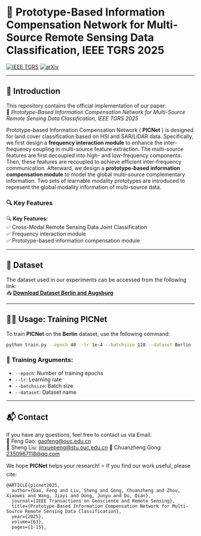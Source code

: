 # 🚀 Prototype-Based Information Compensation Network for Multi-Source Remote Sensing Data Classification, IEEE TGRS 2025  



[![IEEE TGRS](https://img.shields.io/badge/IEEE-TGRS-blue)](https://ieeexplore.ieee.org/document/11002550/)  [![arXiv](https://img.shields.io/badge/arXiv-2505.04003-b31b1b)](https://arxiv.org/abs/2505.04003) 

---

## 📌 **Introduction**

This repository contains the official implementation of our paper:  
📄 *Prototype-Based Information Compensation Network for Multi-Source Remote Sensing Data Classification, IEEE TGRS 2025*   

Prototype-based Information Compensation Network ( **PICNet** ) is designed for land cover classification based on HSI and SAR/LiDAR data. Specifically, we first design a **frequency interaction module** to enhance the inter-frequency coupling in multi-source feature extraction. The multi-source features are first decoupled into high- and low-frequency components. Then, these features are recoupled to achieve efficient inter-frequency communication. Afterward, we design a **prototype-based information compensation module** to model the global multi-source complementary information. Two sets of learnable modality prototypes are introduced to represent the global modality information of multi-source data.



### 🔍 **Key Features**

🔍 **Key Features:**  
✅ Cross-Modal Remote Sensing Data Joint Classification  
✅ Frequency interaction module  
✅ Prototype-based information compensation module  

---

## 📂 **Dataset**  

The dataset used in our experiments can be accessed from the following link:  
📥 **[Download Dataset Berlin and Augsburg](https://github.com/zhu-xlab/augsburg_Multimodal_Data_Set_MDaS)** 

---

## 🏋️‍♂️ **Usage: Training PICNet**

To train **PICNet** on the **Berlin** dataset, use the following command:

```bash
python train.py --epoch 40 --lr 1e-4 --batchsize 128 --dataset Berlin
```

### 🔧 **Training Arguments**:

- `--epoch`: Number of training epochs
- `--lr`: Learning rate
- `--batchsize`: Batch size
- `--dataset`: Dataset name

---

## 📬 **Contact**

If you have any questions, feel free to contact us via Email:  
📧 Feng Gao: gaofeng@ouc.edu.cn  
📧 Sheng Liu: jinxuepeng@stu.ouc.edu.cn
📧 Chuanzheng Gong:  2350967118@qq.com

We hope **PICNet** helps your research! ⭐ If you find our work useful, please cite:

```
@ARTICLE{picnet2025,
  author={Gao, Feng and Liu, Sheng and Gong, Chuanzheng and Zhou, Xiaowei and Wang, Jiayi and Dong, Junyu and Du, Qian},
  journal={IEEE Transactions on Geoscience and Remote Sensing}, 
  title={Prototype-Based Information Compensation Network for Multi-Source Remote Sensing Data Classification}, 
  year={2025},
  volume={63},
  pages={1-15},
```
